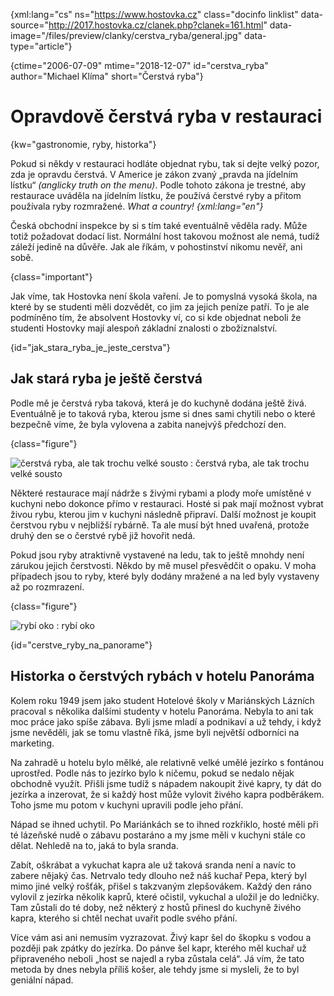 
{xml:lang="cs" ns="https://www.hostovka.cz" class="docinfo linklist" data-source="http://2017.hostovka.cz/clanek.php?clanek=161.html" data-image="/files/preview/clanky/cerstva_ryba/general.jpg" data-type="article"}

{ctime="2006-07-09" mtime="2018-12-07" id="cerstva_ryba" author="Michael Klíma" short="Čerstvá ryba"}

# Opravdově čerstvá ryba v restauraci

<!-- generated attribute kw by user_udpatekw.sh on 2020-04-21, do not edit -->

{kw="gastronomie, ryby, historka"}

Pokud si někdy v restauraci hodláte objednat rybu, tak si dejte velký pozor, zda je opravdu čerstvá. V Americe je zákon zvaný „pravda na jídelním lístku“ _(anglicky truth on the menu)_. Podle tohoto zákona je trestné, aby restaurace uváděla na jídelním lístku, že používá čerstvé ryby a přitom používala ryby rozmražené. _What a country! {xml:lang="en"}_

Česká obchodní inspekce by si s tím také eventuálně věděla rady. Může totiž požadovat dodací list. Normální host takovou možnost ale nemá, tudíž záleží jedině na důvěře. Jak ale říkám, v pohostinství nikomu nevěř, ani sobě.

{class="important"}

Jak víme, tak Hostovka není škola vaření. Je to pomyslná vysoká škola, na které by se studenti měli dozvědět, co jim za jejich peníze patří. To je ale podmíněno tím, že absolvent Hostovky ví, co si kde objednat neboli že studenti Hostovky mají alespoň základní znalosti o zbožíznalství.

{id="jak\_stara\_ryba\_je\_jeste_cerstva"}

## Jak stará ryba je ještě čerstvá

Podle mě je čerstvá ryba taková, která je do kuchyně dodána ještě živá. Eventuálně je to taková ryba, kterou jsme si dnes sami chytili nebo o které bezpečně víme, že byla vylovena a zabita nanejvýš předchozí den.

{class="figure"}

![čerstvá ryba, ale tak trochu velké sousto][1] 
:   čerstvá ryba, ale tak trochu velké sousto

Některé restaurace mají nádrže s živými rybami a plody moře umístěné v kuchyni nebo dokonce přímo v restauraci. Hosté si pak mají možnost vybrat živou rybu, kterou jim v kuchyni následně připraví. Další možnost je koupit čerstvou rybu v nejbližší rybárně. Ta ale musí být hned uvařená, protože druhý den se o čerstvé rybě již hovořit nedá.

Pokud jsou ryby atraktivně vystavené na ledu, tak to ještě mnohdy není zárukou jejich čerstvosti. Někdo by mě musel přesvědčit o opaku. V moha případech jsou to ryby, které byly dodány mražené a na led byly vystaveny až po rozmrazení.

{class="figure"}

![rybí oko][2] 
:   rybí oko

{id="cerstve\_ryby\_na_panorame"}

## Historka o čerstvých rybách v hotelu Panoráma

Kolem roku 1949 jsem jako student Hotelové školy v Mariánských Lázních pracoval s několika dalšími studenty v hotelu Panoráma. Nebyla to ani tak moc práce jako spíše zábava. Byli jsme mladí a podnikaví a už tehdy, i když jsme nevěděli, jak se tomu vlastně říká, jsme byli největší odborníci na marketing.

Na zahradě u hotelu bylo mělké, ale relativně velké umělé jezírko s fontánou uprostřed. Podle nás to jezírko bylo k ničemu, pokud se nedalo nějak obchodně využít. Přišli jsme tudíž s nápadem nakoupit živé kapry, ty dát do jezírka a inzerovat, že si každý host může vylovit živého kapra podběrákem. Toho jsme mu potom v kuchyni upravili podle jeho přání.

Nápad se ihned uchytil. Po Mariánkách se to ihned rozkřiklo, hosté měli při té lázeňské nudě o zábavu postaráno a my jsme měli v kuchyni stále co dělat. Nehledě na to, jaká to byla sranda.

Zabít, oškrábat a vykuchat kapra ale už taková sranda není a navíc to zabere nějaký čas. Netrvalo tedy dlouho než náš kuchař Pepa, který byl mimo jiné velký rošťák, přišel s takzvaným zlepšovákem. Každý den ráno vylovil z jezírka několik kaprů, které očistil, vykuchal a uložil je do ledničky. Tam zůstali do té doby, než některý z hostů přinesl do kuchyně živého kapra, kterého si chtěl nechat uvařit podle svého přání.

Více vám asi ani nemusím vyzrazovat. Živý kapr šel do škopku s vodou a později pak zpátky do jezírka. Do pánve šel kapr, kterého měl kuchař už připraveného neboli „host se najedl a ryba zůstala celá“. Já vím, že tato metoda by dnes nebyla příliš košer, ale tehdy jsme si mysleli, že to byl geniální nápad.

 [1]: http://2017.hostovka.cz/soubor/9-7-06-3.JPG
 [2]: http://2017.hostovka.cz/soubor/9-7-06-5.JPG

